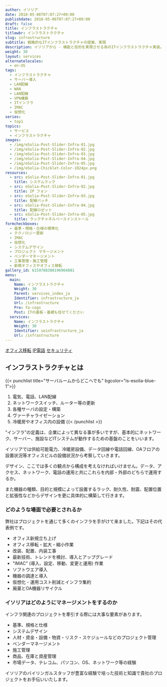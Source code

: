 ```yaml
---
author: イソリア
date: 2018-05-06T07:07:27+09:00
publishdate: 2018-05-06T07:07:27+09:00
draft: false
title: インフラストラクチャ
titlewbr: インフラストラクチャ
slug: infrastructure
subtitle: 戦略的なITインフラストラクチャの提案、実現
description: イソリアから - 機能と目的を実現させる為のITインフラストラクチャ実装。汎用的なものから新技術を備えた機器まで堅実に。
weight: 30
layout: services
alternatelocales:
  - en-US
tags:
  - インフラストラクチャ
  - サーバー導入
  - LAN配線
  - WAN
  - LAN配線
  - VPN構築
  - ITインフラ
  - IMAC
  - 仮想化
series:
  - top1
topics:
  - サービス
  - インフラストラクチャ
images:
  - /img/eSolia-Post-Slider-Infra-01.jpg
  - /img/eSolia-Post-Slider-Infra-02.jpg
  - /img/eSolia-Post-Slider-Infra-03.jpg
  - /img/eSolia-Post-Slider-Infra-04.jpg
  - /img/eSolia-Post-Slider-Infra-05.jpg  
  - /img/eSolia-Chicklet-Color-1024px.png
resources:
  - src: eSolia-Post-Slider-Infra-01.jpg
    title: システムラック
  - src: eSolia-Post-Slider-Infra-02.jpg
    title: IP フォン
  - src: eSolia-Post-Slider-Infra-03.jpg
    title: 配線パッチ
  - src: eSolia-Post-Slider-Infra-04.jpg
    title: 配線ロゼット
  - src: eSolia-Post-Slider-Infra-05.jpg
    title: ラックチャネルベースインストール
formcheckboxes:
  - 基準・規格・仕様の標準化
  - テクノロジー更新
  - IMAC
  - 仮想化
  - システムデザイン
  - プロジェクト マネージメント
  - ベンダーマネージメント
  - 工事管理・施工管理
  - 新規オフィスやオフィス移転
gallery_id: 6159788300196964081
menu:
  main:
    Name: インフラストラクチャ
    Weight: 30
    Parent: services_index_ja
    Identifier: infrastructure_ja
    Url: /infrastructure
    Pre: fa-cogs
    Post: ITの基板・基礎も任せてください
  services:
    Name: インフラストラクチャ
    Weight: 30
    Identifier: seinfrastructure_ja
    Url: /infrastructure
---
```


<div class="buttons has-addons is-hidden-tablet">
  <a class="button is-active" href="/infrastructure"><span class="icon"><i class="fas fa-anchor"></i></span></a>
  <a class="button" href="/office-moves">オフィス移転</a>
  <a class="button" href="/telephone">IP電話</a>
  <a class="button" href="/security">セキュリティ</a>
</div>

## インフラストラクチャとは

{{< punchlist title="サーバルームからどこへでも" bgcolor="is-esolia-blue-1">}}
1. 電気、電話、LAN配線
1. ネットワークスイッチ、ルーター等の更新
1. 各種サーバの設定・構築
1. ヴァーチャライゼーション
1. 冷暖房やオフィス内の設備
{{< /punchlist >}}

“インフラ”の定義は、企業によって異なる事が多いですが、基本的にネットワーク、サーバー、施設などITシステムが動作するための基盤のことをいいます。

イソリアでは供給可能電力、冷暖房設備、データ回線や電話回線、OAフロアの設置状況等オフィスビルの設備状況から考察していきます。

デザイン、ここでは多くの観点から構成を考えなければいけません。データ、アクセス、ネットワーク、電話の運用と共にこれらを内部・外部のどちらで運用するか。

また機器の種類、目的と規模によって設置するラック、耐久性、耐震、配置位置と拡張性などからデザインを更に具体的に構築して行きます。

### どのような場面で必要とされるか

弊社はプロジェクトを通じて多くのインフラを手がけて来ました。下記はその代表例です。

* オフィス新規立ち上げ
* オフィス移転・拡大・縮小作業
* 改装、配置、内装工事
* 最新技術、トレンドを検討、導入とアップグレード
* "IMAC" (導入、設定、移動、変更と運用) 作業
* ソフトウエア導入
* 機器の調達と導入
* 仮想化 - 運用コスト削減とインフラ集約
* 廃棄とOA機器リサイクル

### イソリアはどのようにマネージメントをするのか

インフラ関連のプロジェクトを牽引する際には大事な要素があります。

* 基準、規格と仕様
* システムデザイン
* 人材・資金・設備・物資・リスク・スケジュールなどのプロジェクト管理
* ベンダーマネージメント
* 施工管理
* 商品、在庫と資産管理
* 市場データ、テレコム、パソコン、OS、ネットワーク等の経験

イソリアのバイリンガルスタッフが豊富な経験で培った技術と知識で貴社のプロジェクトをお手伝いいたします。
